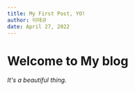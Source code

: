 ```yaml
---
title: My First Post, YO!
author: 이태규
date: April 27, 2022
---
```


# Welcome to My blog

*It's a beautiful thing.*
